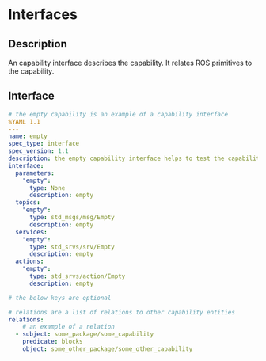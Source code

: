 # Interfaces

## Description

An capability interface describes the capability. It relates ROS primitives to the capability.

## Interface

```yaml
# the empty capability is an example of a capability interface
%YAML 1.1
---
name: empty
spec_type: interface
spec_version: 1.1
description: the empty capability interface helps to test the capability server
interface:
  parameters:
    "empty":
      type: None
      description: empty
  topics:
    "empty":
      type: std_msgs/msg/Empty
      description: empty
  services:
    "empty":
      type: std_srvs/srv/Empty
      description: empty
  actions:
    "empty":
      type: std_srvs/action/Empty
      description: empty

# the below keys are optional

# relations are a list of relations to other capability entities
relations:
    # an example of a relation
  - subject: some_package/some_capability
    predicate: blocks
    object: some_other_package/some_other_capability
```
